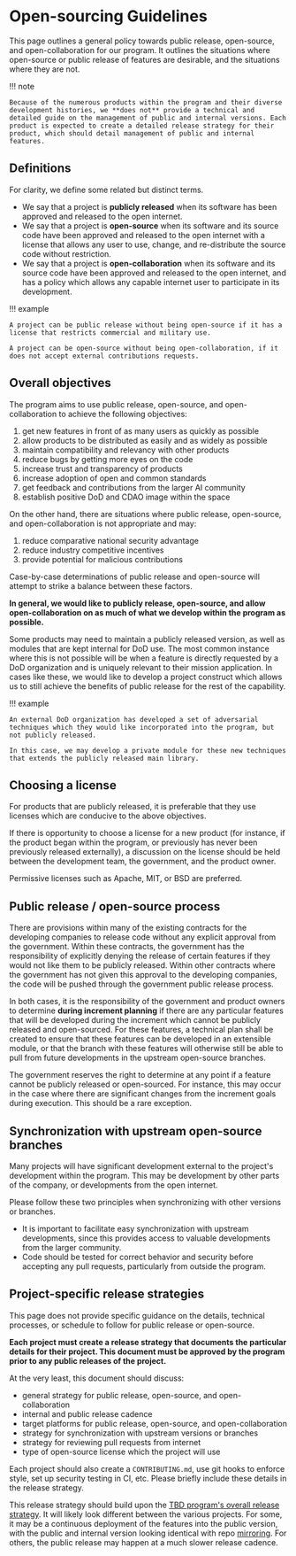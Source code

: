 # Open-sourcing Guidelines

This page outlines a general policy towards public release, open-source, and open-collaboration for our program. It outlines the situations where open-source or public release of features are desirable, and the situations where they are not. 

!!! note

    Because of the numerous products within the program and their diverse development histories, we **does not** provide a technical and detailed guide on the management of public and internal versions. Each product is expected to create a detailed release strategy for their product, which should detail management of public and internal features.

## Definitions

For clarity, we define some related but distinct terms.

- We say that a project is **publicly released** when its software has been approved and released to the open internet.
- We say that a project is **open-source** when its software and its source code have been approved and released to the open internet with a license that allows any user to use, change, and re-distribute the source code without restriction. 
- We say that a project is **open-collaboration** when its software and its source code have been approved and released to the open internet, and has a policy which allows any capable internet user to participate in its development. 

!!! example

    A project can be public release without being open-source if it has a license that restricts commercial and military use. 
    
    A project can be open-source without being open-collaboration, if it does not accept external contributions requests.

## Overall objectives

The program aims to use public release, open-source, and open-collaboration to achieve the following objectives:

1. get new features in front of as many users as quickly as possible
1. allow products to be distributed as easily and as widely as possible
1. maintain compatibility and relevancy with other products
1. reduce bugs by getting more eyes on the code
1. increase trust and transparency of products
1. increase adoption of open and common standards 
1. get feedback and contributions from the larger AI community
1. establish positive DoD and CDAO image within the space

On the other hand, there are situations where public release, open-source, and open-collaboration is not appropriate and may:

1. reduce comparative national security advantage
1. reduce industry competitive incentives
1. provide potential for malicious contributions

Case-by-case determinations of public release and open-source will attempt to strike a balance between these factors. 

**In general, we would like to publicly release, open-source, and allow open-collaboration on as much of what we develop within the program as possible.** 

Some products may need to maintain a publicly released version, as well as modules that are kept internal for DoD use. The most common instance where this is not possible will be when a feature is directly requested by a DoD organization and is uniquely relevant to their mission application. In cases like these, we would like to develop a project construct which allows us to still achieve the benefits of public release for the rest of the capability.

!!! example

    An external DoD organization has developed a set of adversarial techniques which they would like incorporated into the program, but not publicly released. 

    In this case, we may develop a private module for these new techniques that extends the publicly released main library.

## Choosing a license

For products that are publicly released, it is preferable that they use licenses which are conducive to the above objectives.

If there is opportunity to choose a license for a new product (for instance, if the product began within the program, or previously has never been previously released externally), a discussion on the license should be held between the development team, the government, and the product owner.

Permissive licenses such as Apache, MIT, or BSD are preferred. 

## Public release / open-source process

There are provisions within many of the existing contracts for the developing companies to release code without any explicit approval from the government. Within these contracts, the government has the responsibility of explicitly denying the release of certain features if they would not like them to be publicly released. Within other contracts where the government has not given this approval to the developing companies, the code will be pushed through the government public release process.

In both cases, it is the responsibility of the government and product owners to determine **during increment planning** if there are any particular features that will be developed during the increment which cannot be publicly released and open-sourced. For these features, a technical plan shall be created to ensure that these features can be developed in an extensible module, or that the branch with these features will otherwise still be able to pull from future developments in the upstream open-source branches.

The government reserves the right to determine at any point if a feature cannot be publicly released or open-sourced. For instance, this may occur in the case where there are significant changes from the increment goals during execution. This should be a rare exception.

## Synchronization with upstream open-source branches

Many projects will have significant development external to the project's development within the program. This may be development by other parts of the company, or developments from the open internet.

Please follow these two principles when synchronizing with other versions or branches.

- It is important to facilitate easy synchronization with upstream developments, since this provides access to valuable developments from the larger community.
- Code should be tested for correct behavior and security before accepting any pull requests, particularly from outside the program.

## Project-specific release strategies

This page does not provide specific guidance on the details, technical processes, or schedule to follow for public release or open-source. 

**Each project must create a release strategy that documents the particular details for their project. This document must be approved by the program prior to any public releases of the project.**

At the very least, this document should discuss:

- general strategy for public release, open-source, and open-collaboration
- internal and public release cadence 
- target platforms for public release, open-source, and open-collaboration
- strategy for synchronization with upstream versions or branches
- strategy for reviewing pull requests from internet
- type of open-source license which the project will use

Each project should also create a `CONTRIBUTING.md`, use git hooks to enforce style, set up security testing in CI, etc. Please briefly include these details in the release strategy.

This release strategy should build upon the [TBD program's overall release strategy](./Branch,%20Merge,%20Release%20Strategy.md). It will likely look different between the various projects. For some, it may be a continuous deployment of the features into the public version, with the public and internal version looking identical with repo [mirroring](https://docs.gitlab.com/ee/user/project/repository/mirror/index.html). For others, the public release may happen at a much slower release cadence.
